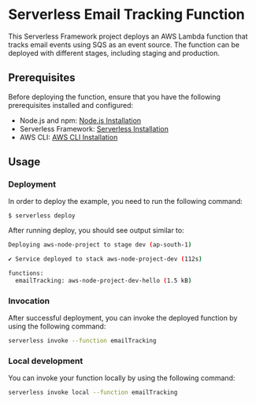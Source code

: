 # Serverless Email Tracking Function

This Serverless Framework project deploys an AWS Lambda function that tracks email events using SQS as an event source. The function can be deployed with different stages, including staging and production.

## Prerequisites

Before deploying the function, ensure that you have the following prerequisites installed and configured:

- Node.js and npm: [Node.js Installation](https://nodejs.org/)
- Serverless Framework: [Serverless Installation](https://www.serverless.com/framework/docs/getting-started/)
- AWS CLI: [AWS CLI Installation](https://aws.amazon.com/cli/)

## Usage

### Deployment

In order to deploy the example, you need to run the following command:

```
$ serverless deploy
```

After running deploy, you should see output similar to:

```bash
Deploying aws-node-project to stage dev (ap-south-1)

✔ Service deployed to stack aws-node-project-dev (112s)

functions:
  emailTracking: aws-node-project-dev-hello (1.5 kB)
```

### Invocation

After successful deployment, you can invoke the deployed function by using the following command:

```bash
serverless invoke --function emailTracking
```

### Local development

You can invoke your function locally by using the following command:

```bash
serverless invoke local --function emailTracking
```
